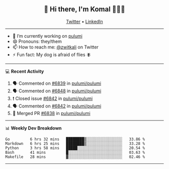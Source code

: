 <h2 align="center"> 👋 Hi there, I'm Komal 🧑🏾‍💻 </h2>
<p align="center">
    <a href="https://twitter.com/zwitkali">Twitter</a> •
    <a href="https://www.linkedin.com/in/komal-ali/">LinkedIn</a>
</p>

--------

- 🔭 I’m currently working on [pulumi](https://github.com/pulumi/pulumi)
- 😄 Pronouns: they/them
- 📫 How to reach me: [@zwitkali](https://twitter.com/zwitkali) on Twitter
- ⚡ Fun fact: My dog is afraid of flies 🪰

--------
💻 **Recent Activity**

<!--START_SECTION:activity-->
1. 🗣 Commented on [#6839](https://github.com/pulumi/pulumi/issues/6839) in [pulumi/pulumi](https://github.com/pulumi/pulumi)
2. 🗣 Commented on [#6848](https://github.com/pulumi/pulumi/issues/6848) in [pulumi/pulumi](https://github.com/pulumi/pulumi)
3. ❗️ Closed issue [#6842](https://github.com/pulumi/pulumi/issues/6842) in [pulumi/pulumi](https://github.com/pulumi/pulumi)
4. 🗣 Commented on [#6842](https://github.com/pulumi/pulumi/issues/6842) in [pulumi/pulumi](https://github.com/pulumi/pulumi)
5. 🎉 Merged PR [#6838](https://github.com/pulumi/pulumi/pull/6838) in [pulumi/pulumi](https://github.com/pulumi/pulumi)
<!--END_SECTION:activity-->

--------

📊 **Weekly Dev Breakdown**
<!--START_SECTION:waka-->
```text
Go         6 hrs 32 mins   ████████▒░░░░░░░░░░░░░░░░   33.86 % 
Markdown   6 hrs 25 mins   ████████▒░░░░░░░░░░░░░░░░   33.28 % 
Python     3 hrs 58 mins   █████░░░░░░░░░░░░░░░░░░░░   20.54 % 
Bash       41 mins         █░░░░░░░░░░░░░░░░░░░░░░░░   03.63 % 
Makefile   28 mins         ▓░░░░░░░░░░░░░░░░░░░░░░░░   02.46 % 
```
<!--END_SECTION:waka-->

--------